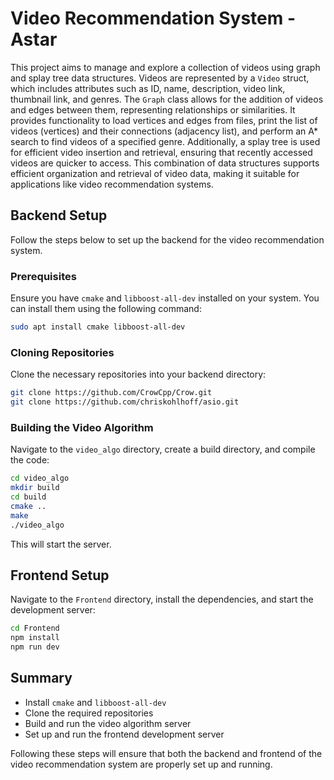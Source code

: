 # Video Recommendation System - Astar

This project aims to manage and explore a collection of videos using graph and splay tree data structures. Videos are represented by a `Video` struct, which includes attributes such as ID, name, description, video link, thumbnail link, and genres. The `Graph` class allows for the addition of videos and edges between them, representing relationships or similarities. It provides functionality to load vertices and edges from files, print the list of videos (vertices) and their connections (adjacency list), and perform an A* search to find videos of a specified genre. Additionally, a splay tree is used for efficient video insertion and retrieval, ensuring that recently accessed videos are quicker to access. This combination of data structures supports efficient organization and retrieval of video data, making it suitable for applications like video recommendation systems.

## Backend Setup

Follow the steps below to set up the backend for the video recommendation system.

### Prerequisites

Ensure you have `cmake` and `libboost-all-dev` installed on your system. You can install them using the following command:

```sh
sudo apt install cmake libboost-all-dev
```

### Cloning Repositories

Clone the necessary repositories into your backend directory:

```sh
git clone https://github.com/CrowCpp/Crow.git
git clone https://github.com/chriskohlhoff/asio.git
```

### Building the Video Algorithm

Navigate to the `video_algo` directory, create a build directory, and compile the code:

```sh
cd video_algo
mkdir build
cd build
cmake ..
make
./video_algo
```

This will start the server.

## Frontend Setup

Navigate to the `Frontend` directory, install the dependencies, and start the development server:

```sh
cd Frontend
npm install
npm run dev
```

## Summary

- Install `cmake` and `libboost-all-dev`
- Clone the required repositories
- Build and run the video algorithm server
- Set up and run the frontend development server

Following these steps will ensure that both the backend and frontend of the video recommendation system are properly set up and running.
